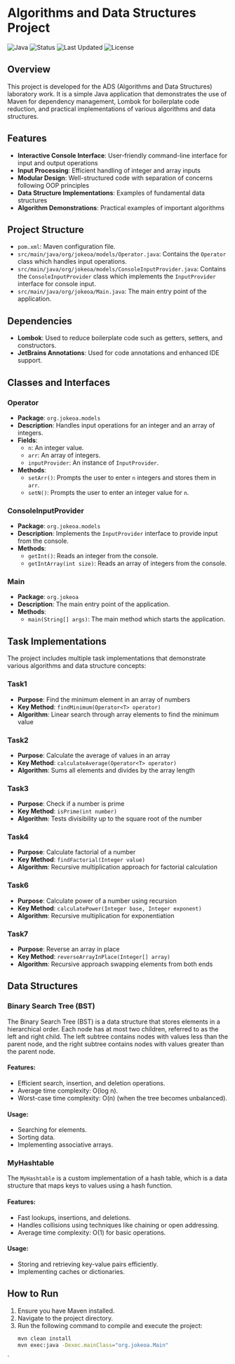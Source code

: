 # Algorithms and Data Structures Project

![Java](https://img.shields.io/badge/Language-Java-orange)
![Status](https://img.shields.io/badge/Status-Active-brightgreen)
![Last Updated](https://img.shields.io/badge/Last%20Updated-2025--04--29-blue)
![License](https://img.shields.io/npm/l/@tiptap/core.svg)

## Overview
This project is developed for the ADS (Algorithms and Data Structures) laboratory work. It is a simple Java application that demonstrates the use of Maven for dependency management, Lombok for boilerplate code reduction, and practical implementations of various algorithms and data structures.

## Features
- **Interactive Console Interface**: User-friendly command-line interface for input and output operations
- **Input Processing**: Efficient handling of integer and array inputs
- **Modular Design**: Well-structured code with separation of concerns following OOP principles
- **Data Structure Implementations**: Examples of fundamental data structures
- **Algorithm Demonstrations**: Practical examples of important algorithms

## Project Structure
- `pom.xml`: Maven configuration file.
- `src/main/java/org/jokeoa/models/Operator.java`: Contains the `Operator` class which handles input operations.
- `src/main/java/org/jokeoa/models/ConsoleInputProvider.java`: Contains the `ConsoleInputProvider` class which implements the `InputProvider` interface for console input.
- `src/main/java/org/jokeoa/Main.java`: The main entry point of the application.

## Dependencies
- **Lombok**: Used to reduce boilerplate code such as getters, setters, and constructors.
- **JetBrains Annotations**: Used for code annotations and enhanced IDE support.

## Classes and Interfaces

### Operator
- **Package**: `org.jokeoa.models`
- **Description**: Handles input operations for an integer and an array of integers.
- **Fields**:
  - `n`: An integer value.
  - `arr`: An array of integers.
  - `inputProvider`: An instance of `InputProvider`.
- **Methods**:
  - `setArr()`: Prompts the user to enter `n` integers and stores them in `arr`.
  - `setN()`: Prompts the user to enter an integer value for `n`.

### ConsoleInputProvider
- **Package**: `org.jokeoa.models`
- **Description**: Implements the `InputProvider` interface to provide input from the console.
- **Methods**:
  - `getInt()`: Reads an integer from the console.
  - `getIntArray(int size)`: Reads an array of integers from the console.
### Main
- **Package**: `org.jokeoa`
- **Description**: The main entry point of the application.
- **Methods**:
  - `main(String[] args)`: The main method which starts the application.

## Task Implementations

The project includes multiple task implementations that demonstrate various algorithms and data structure concepts:

### Task1
- **Purpose**: Find the minimum element in an array of numbers
- **Key Method**: `findMinimum(Operator<T> operator)`
- **Algorithm**: Linear search through array elements to find the minimum value

### Task2
- **Purpose**: Calculate the average of values in an array
- **Key Method**: `calculateAverage(Operator<T> operator)`
- **Algorithm**: Sums all elements and divides by the array length

### Task3
- **Purpose**: Check if a number is prime
- **Key Method**: `isPrime(int number)`
- **Algorithm**: Tests divisibility up to the square root of the number

### Task4
- **Purpose**: Calculate factorial of a number
- **Key Method**: `findFactorial(Integer value)`
- **Algorithm**: Recursive multiplication approach for factorial calculation

### Task6
- **Purpose**: Calculate power of a number using recursion
- **Key Method**: `calculatePower(Integer base, Integer exponent)`
- **Algorithm**: Recursive multiplication for exponentiation

### Task7
- **Purpose**: Reverse an array in place
- **Key Method**: `reverseArrayInPlace(Integer[] array)`
- **Algorithm**: Recursive approach swapping elements from both ends

## Data Structures

### Binary Search Tree (BST)
The Binary Search Tree (BST) is a data structure that stores elements in a hierarchical order. Each node has at most two children, referred to as the left and right child. The left subtree contains nodes with values less than the parent node, and the right subtree contains nodes with values greater than the parent node.

#### Features:
- Efficient search, insertion, and deletion operations.
- Average time complexity: O(log n).
- Worst-case time complexity: O(n) (when the tree becomes unbalanced).

#### Usage:
- Searching for elements.
- Sorting data.
- Implementing associative arrays.

### MyHashtable
The `MyHashtable` is a custom implementation of a hash table, which is a data structure that maps keys to values using a hash function.

#### Features:
- Fast lookups, insertions, and deletions.
- Handles collisions using techniques like chaining or open addressing.
- Average time complexity: O(1) for basic operations.

#### Usage:
- Storing and retrieving key-value pairs efficiently.
- Implementing caches or dictionaries.

## How to Run
1. Ensure you have Maven installed.
2. Navigate to the project directory.
3. Run the following command to compile and execute the project:
   ```sh
   mvn clean install
   mvn exec:java -Dexec.mainClass="org.jokeoa.Main"
`